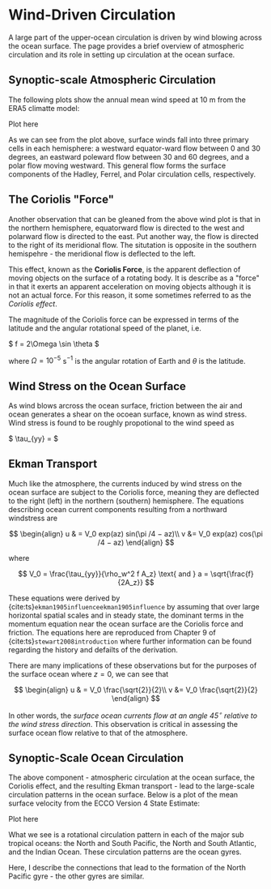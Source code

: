# Wind-Driven Circulation

A large part of the upper-ocean circulation is driven by wind blowing across the ocean surface. The page provides a brief overview of atmospheric circulation and its role in setting up circulation at the ocean surface.


## Synoptic-scale Atmospheric Circulation
The following plots show the annual mean wind speed at 10 m from the ERA5 climatte model:

Plot here

As we can see from the plot above, surface winds fall into three primary cells in each hemisphere: a westward equator-ward flow between 0 and 30 degrees, an eastward poleward flow between 30 and 60 degrees, and a polar flow moving westward. This general flow forms the surface components of the Hadley, Ferrel, and Polar circulation cells, respectively.



## The Coriolis "Force"
Another observation that can be gleaned from the above wind plot is that in the northern hemisphere, equatorward flow is directed to the west and polarward flow is directed to the east. Put another way, the flow is directed to the right of its meridional flow. The situtation is opposite in the southern hemispehre - the meridional flow is deflected to the left.

This effect, known as the **Coriolis Force**, is the apparent deflection of moving objects on the surface of a rotating body. It is describe as a "force" in that it exerts an apparent acceleration on moving objects although it is not an actual force. For this reason, it some sometimes referred to as the *Coriolis effect*.

The magnitude of the Coriolis force can be expressed in terms of the latitude and the angular rotational speed of the planet, i.e.

$
f = 2\Omega \sin \theta
$

where $\Omega = 10^{-5}$ s$^{-1}$ is the angular rotation of Earth and $\theta$ is the latitude. 


## Wind Stress on the Ocean Surface
As wind blows arcross the ocean surface, friction between the air and ocean generates a shear on the ocoean surface, known as wind stress. Wind stress is found to be roughly propotional to the wind speed as

$
\tau_{yy} =
$


## Ekman Transport
Much like the atmosphere, the currents induced by wind stress on the ocean surface are subject to the Coriolis force, meaning they are deflected to the right (left) in the northern (southern) hemisphere. The equations describing ocean current components resulting from a northward windstress are

$$
\begin{align}
u & = V_0 exp(az) sin(\pi /4 − az)\\
v &= V_0 exp(az) cos(\pi /4 − az)
\end{align}
$$

where

$$
V_0 = \frac{\tau_{yy}}{\rho_w^2 f A_z} \text{ and } a = \sqrt{\frac{f}{2A_z}}
$$

These equations were derived by {cite:ts}`ekman1905influenceekman1905influence` by assuming that over large horizontal spatial scales and in steady state, the dominant terms in the momentum equation near the ocean surface are the Coriolis force and friction. The equations here are reproduced from Chapter 9 of {cite:ts}`stewart2008introduction` where further information can be found regarding the history and defailts of the derivation.

There are many implications of these observations but for the purposes of the surface ocean where $z=0$, we can see that

$$
\begin{align}
u & = V_0  \frac{\sqrt{2}}{2}\\
v &= V_0 \frac{\sqrt{2}}{2}
\end{align}
$$

In other words, the *surface ocean currents flow at an angle 45$^{\circ}$ relative to the wind stress direction*. This observation is critical in assessing the surface ocean flow relative to that of the atmosphere.


## Synoptic-Scale Ocean Circulation
The above component - atmospheric circulation at the ocean surface, the Coriolis effect, and the resulting Ekman transport - lead to the large-scale circulation patterns in the ocean surface. Below is a plot of the mean surface velocity from the ECCO Version 4 State Estimate:

Plot here

What we see is a rotational circulation pattern in each of the major sub tropical oceans: the North and South Pacific, the North and South Atlantic, and the Indian Ocean. These circulation patterns are the ocean gyres.

Here, I describe the connections that lead to the formation of the North Pacific gyre - the other gyres are similar.



